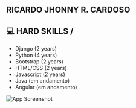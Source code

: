 
## RICARDO JHONNY R. CARDOSO

##  💻 HARD SKILLS /

- Django (2 years) 
- Python (4 years)
- Bootstrap (2 years)
- HTML/CSS (2 years)
- Javascript (2 years)
- Java (em andamento)
- Angular (em andamento)

![App Screenshot](octocat.png)

